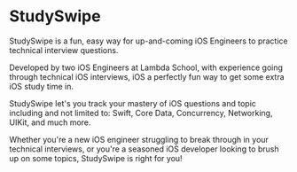 # StudySwipe
StudySwipe is a fun, easy way for up-and-coming iOS Engineers to practice technical interview questions.

Developed by two iOS Engineers at Lambda School, with experience going through technical iOS interviews, iOS a perfectly fun way to get some extra iOS study time in.

StudySwipe let's you track your mastery of iOS questions and topic including and not limited to: Swift, Core Data, Concurrency, Networking, UIKit, and much more.

Whether you're a new iOS engineer struggling to break through in your technical interviews, or you're a seasoned iOS developer looking to brush up on some topics, StudySwipe is right for you!
 
